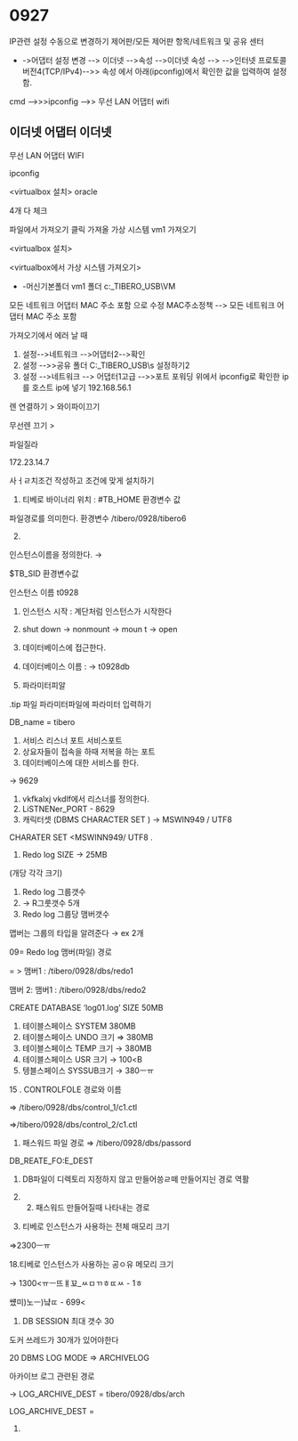 # 0927

IP관련 설정 수동으로 변경하기
제어판/모든 제어판 항목/네트워크 및 공유 센터

- ->어댑터 설정 변경 --> 이더넷 -->속성 -->이더넷 속성 -->
-->인터넷 프로토콜 버전4(TCP/IPv4)-->> 속성
에서 아래(ipconfig)에서 확인한 값을 입력하여 설정함.

cmd -->>>ipconfig -->> 무선 LAN 어댑터 wifi

## 이더넷 어댑터 이더넷
무선 LAN 어댑터 WIFI

ipconfig

<virtualbox 설치>
oracle

4개 다 체크

파일에서 가져오기 클릭
가져올 가상 시스템
vm1 가져오기

<virtualbox 설치>

<virtualbox에서 가상 시스템 가져오기>

- -머신기본폴더 vm1 폴더 c:\_TIBERO_USB\VM

모든 네트워크 어댑터 MAC 주소 포함 으로 수정
MAC주소정책 --> 모든 네트워크 어댑터 MAC 주소 포함

가져오기에서 에러 날 때

1. 설정-->네트워크 -->어댑터2-->확인
2. 설정 -->>공유 폴더 C:\_TIBERO_USB\s 설정하기2
3. 설정 -->네트워크 --> 어댑터1고급 -->>포트 포워딩
위에서 ipconfig로 확인한 ip를 호스트 ip에 넣기
192.168.56.1

렌 연결하기  > 와이파이끄기

무선렌 끄기 > 

파일질라

172.23.14.7

사ㅓㄹ치조건 작성하고 조건에 맞게 설치하기

1. 티베로 바이너리 위치 : #TB_HOME 환경변수 값

파일경로를 의미한다. 환경변수  /tibero/0928/tibero6

2.

인스턴스이름을 정의한다. →  

$TB_SID 환경변수값

인스턴스 이름 t0928

1. 인스턴스 시작 : 계단처럼 인스턴스가 시작한다
2. shut down → nonmount → moun t → open

4. 데이터베이스에 접근한다.

1. 데이터베이스 이름 : → t0928db
2. 파라미터피알

.tip 파일 파라미터파일에 파라미터 입력하기

DB_name = tibero

1. 서비스 리스너 포트 서비스포트 
2. 상요자들이 접속을 하때 저복을 하는 포트
3. 데이터베이스에 대한 서비스를 한다.

→ 9629

1. vkfkalxj vkdlf에서 리스너를 정의한다.
2. LiSTNENer_PORT - 8629
3. 캐릭터셋 (DBMS CHARACTER SET ) → MSWIN949 /  UTF8

CHARATER SET <MSWINN949/ UTF8 .

1. Redo log SIZE → 25MB

(개당 각각 크기)

1. Redo log 그룹갯수
2. → R그룻갯수 5개
3. Redo log 그룹당 맴버갯수

맵버는 그룹의 타입을 알려준다 → ex 2개

09= Redo log  맴버(파일) 경로

= > 맴버1 : /tibero/0928/dbs/redo1

맴버 2: 맴버1 : /tibero/0928/dbs/redo2

                                                                 

CREATE DATABASE ‘log01.log’ SIZE 50MB

1. 테이블스페이스 SYSTEM  380MB
2. 테이블스페이스  UNDO 크기 ⇒ 380MB
3. 테이블스페이스 TEMP 크기 → 380MB
4. 테이블스페이스 USR 크기 → 100<B
5.  텡블스페이스 SYSSUB크기 → 380ㅡㅠ

15 .  CONTROLFOLE 경로와 이름 

⇒ /tibero/0928/dbs/control_1/c1.ctl

⇒/tibero/0928/dbs/control_2/c1.ctl

1. 패스워드 파일 경로 ⇒ /tibero/0928/dbs/passord

DB_REATE_FO:E_DEST 

1. DB파일이 디렉토리 지정하지 않고 만들어씅ㄹ떼 만들어지늰 경로 역활
2. 2. 패스워드 만들어질때 나타내는 경로

1. 티베로 인스턴스가 사용하는 전체 매모리 크기

⇒2300ㅡㅠ

18.티베로 인스턴스가 사용하는 공ㅇ유 메모리 크기

→ 1300<ㅠㅡ뜨ㅒ꾜_ㅆㅁㄲㅎㄸㅆ - 1ㅎ

썠미)노ㅡ)냨ㄸ - 699<

1. DB SESSION 최대 갯수 30 

도커 쓰레드가 30개가 있어야한다

20 DBMS  LOG MODE   ⇒ ARCHIVELOG

아카이브 로그 관련된  경로

→ LOG_ARCHIVE_DEST =  tibero/0928/dbs/arch

LOG_ARCHIVE_DEST = 

1.